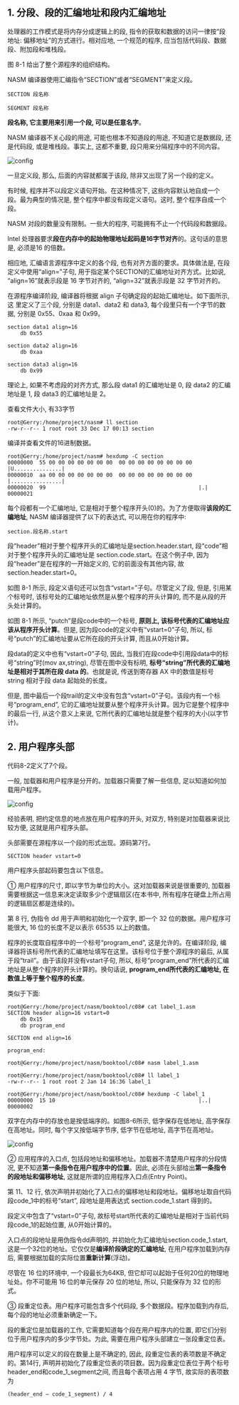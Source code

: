 ## 1. 分段、段的汇编地址和段内汇编地址

处理器的工作模式是将内存分成逻辑上的段, 指令的获取和数据的访问一律按“段地址: 偏移地址”的方式进行。相对应地, 一个规范的程序, 应当包括代码段、数据段、附加段和堆栈段。

图 8-1 给出了整个源程序的组织结构。

NASM 编译器使用汇编指令“SECTION”或者“SEGMENT”来定义段。

```
SECTION 段名称
```

```
SEGMENT 段名称
```

**段名称, 它主要用来引用一个段, 可以是任意名字**。

NASM 编译器不关心段的用途, 可能也根本不知道段的用途, 不知道它是数据段, 还是代码段, 或是堆栈段。事实上, 这都不重要, 段只用来分隔程序中的不同内容。

![config](images/1.png)

一旦定义段, 那么, 后面的内容就都属于该段, 除非又出现了另一个段的定义。

有时候, 程序并不以段定义语句开始。在这种情况下, 这些内容默认地自成一个段。最为典型的情况是, 整个程序中都没有段定义语句。这时, 整个程序自成一个段。

NASM 对段的数量没有限制。一些大的程序, 可能拥有不止一个代码段和数据段。

Intel 处理器要求**段在内存中的起始物理地址起码是16字节对齐**的。这句话的意思是, 必须是16 的倍数。

相应地, 汇编语言源程序中定义的各个段, 也有对齐方面的要求。具体做法是, 在段定义中使用“align=”子句, 用于指定某个SECTION的汇编地址对齐方式。比如说, “align=16”就表示段是 16 字节对齐的, “align=32”就表示段是 32 字节对齐的。

在源程序编译阶段, 编译器将根据 align 子句确定段的起始汇编地址。如下面所示, 这
里定义了三个段, 分别是 data1、data2 和 data3, 每个段里只有一个字节的数据, 分别是 0x55、0xaa 和 0x99。

```
section data1 align=16
    db 0x55
    
section data2 align=16
    db 0xaa

section data3 align=16
    db 0x99
```

理论上, 如果不考虑段的对齐方式, 那么段 data1 的汇编地址是 0, 段 data2 的汇编地址是 1, 段 data3 的汇编地址是 2。

查看文件大小, 有33字节

```
root@Gerry:/home/project/nasm# ll section
-rw-r--r-- 1 root root 33 Dec 17 00:13 section
```

编译并查看文件的16进制数据。

```
root@Gerry:/home/project/nasm# hexdump -C section
00000000  55 00 00 00 00 00 00 00  00 00 00 00 00 00 00 00  |U...............|
00000010  aa 00 00 00 00 00 00 00  00 00 00 00 00 00 00 00  |................|
00000020  99                                                |.|
00000021
```

每个段都有一个汇编地址, 它是相对于整个程序开头(0)的。为了方便取得**该段的汇编地址**, NASM 编译器提供了以下的表达式, 可以用在你的程序中: 

```
section.段名称.start
```

段“header”相对于整个程序开头的汇编地址是section.header.start, 段“code”相对于整个程序开头的汇编地址是 section.code.start。在这个例子中, 因为段“header”是在程序的一开始定义的, 它的前面没有其他内容, 故 section.header.start=0。

如图 8-1 所示, 段定义语句还可以包含“vstart=”子句。尽管定义了段, 但是, 引用某个标号时, 该标号处的汇编地址依然是从整个程序的开头计算的, 而不是从段的开头处计算的。

如图 8-1 所示, “putch”是段code中的一个标号, **原则上, 该标号代表的汇编地址应该从程序开头计算**。但是, 因为段code的定义中有“vstart=0”子句, 所以, 标号“putch”的汇编地址要从它所在段的开头计算, 而且从0开始计算。

段data的定义中也有“vstart=0”子句, 因此, 当我们在段code中引用段data中的标号“string”时(mov ax,string), 尽管在图中没有标明, **标号“string”所代表的汇编地址是相对于其所在段 data 的**。也就是说, 传送到寄存器 AX 中的数值是标号 string 相对于段 data 起始处的长度。

但是, 图中最后一个段trail的定义中没有包含“vstart=0”子句。该段内有一个标号“program_end”, 它的汇编地址就要从整个程序开头计算。因为它是整个程序中的最后一行, 从这个意义上来说, 它所代表的汇编地址就是整个程序的大小(以字节计)。

## 2. 用户程序头部

代码8-2定义了7个段。

一般, 加载器和用户程序是分开的。加载器只需要了解一些信息, 足以知道如何加载用户程序。

![config](images/2.png)

经验表明, 把约定信息的地点放在用户程序的开头, 对双方, 特别是对加载器来说比较方便, 这就是用户程序头部。

头部需要在源程序以一个段的形式出现。源码第7行。

```
SECTION header vstart=0
```

用户程序头部起码要包含以下信息。

① 用户程序的尺寸, 即以字节为单位的大小。这对加载器来说是很重要的, 加载器需要根据这一信息来决定读取多少个逻辑扇区(在本书中, 所有程序在硬盘上所占用的逻辑扇区都是连续的)。

第 8 行, 伪指令 dd 用于声明和初始化一个双字, 即一个 32 位的数据。用户程序可能很大, 16 位的长度不足以表示 65535 以上的数值。

程序的长度取自程序中的一个标号“program\_end”, 这是允许的。在编译阶段, 编译器将该标号所代表的汇编地址填写在这里。该标号位于整个源程序的最后, 从属于段“trail”。由于该段并没有vstart子句, 所以, 标号“program\_end”所代表的汇编地址是从整个程序的开头计算的。换句话说, **program_end所代表的汇编地址, 在数值上等于整个程序的长度**。

类似于下面: 

```
root@Gerry:/home/project/nasm/booktool/c08# cat label_1.asm 
SECTION header align=16 vstart=0
    db 0x15
    db program_end
    
SECTION end align=16

program_end:

root@Gerry:/home/project/nasm/booktool/c08# nasm label_1.asm

root@Gerry:/home/project/nasm/booktool/c08# ll label_1
-rw-r--r-- 1 root root 2 Jan 14 16:36 label_1

root@Gerry:/home/project/nasm/booktool/c08# hexdump -C label_1
00000000  15 10                                             |..|
00000002

```

双字在内存中的存放也是按低端序的。如图8-6所示, 低字保存在低地址, 高字保存在高地址。同时, 每个字又按低端字节序, 低字节在低地址, 高字节在高地址。

![config](images/12.png)

② 应用程序的入口点, 包括段地址和偏移地址。加载器不清楚用户程序的分段情况, 更不知道**第一条指令在用户程序中的位置**。因此, 必须在头部给出**第一条指令的段地址和偏移地址**, 这就是所谓的应用程序入口点(Entry Point)。

第 11、12 行, 依次声明并初始化了入口点的偏移地址和段地址。偏移地址取自代码段code\_1中的标号“start”, 段地址是用表达式 section.code\_1.start 得到的。

段定义中包含了“vstart=0”子句, 故标号start所代表的汇编地址是相对于当前代码段code\_1的起始位置, 从0开始计算的。

入口点的段地址是用伪指令dd声明的, 并初始化为汇编地址section.code_1.start, 这是一个32位的地址。它仅仅是**编译阶段确定的汇编地址**, 在用户程序加载到内存后, 需要根据加载的实际位置**重新计算**(浮动)。

尽管在 16 位的环境中, 一个段最长为64KB, 但它却可以起始于任何20位的物理地址处。你不可能用 16 位的单元保存 20 位的地址, 所以, 只能保存为 32 位的形式。

③ 段重定位表。用户程序可能包含多个代码段, 多个数据段。程序加载到内存后, 每个段的地址必须重新确定一下。

段的重定位是加载器的工作, 它需要知道每个段在用户程序内的位置, 即它们分别位于用户程序内的多少字节处。为此, 需要在用户程序头部建立一张段重定位表。

用户程序可以定义的段在数量上是不确定的, 因此, 段重定位表的表项数是不确定的。第14行, 声明并初始化了段重定位表的项目数。因为段重定位表位于两个标号header\_end和code\_1_segment之间, 而且每个表项占用 4 字节, 故实际的表项数为

```
(header_end – code_1_segment) / 4
```